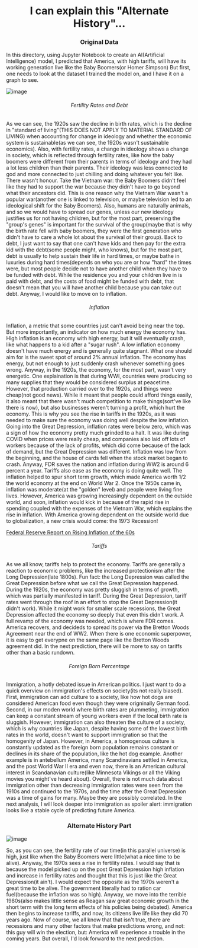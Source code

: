 <h1 align="center">I can explain this "Alternate History"...</h1>
<h3 align="center">Original Data</h3>
<p>In this directory, using Jupyter Notebook to create an AI(Artificial Intelligence) model, I predicted that America, with high tariffs, will have its working 
generation live like the Baby Boomers(or Homer Simpson) But first, one needs to look at the dataset I trained the model on, and I have it on a graph to see.</p>

![image](https://user-images.githubusercontent.com/48994987/216375810-6ddc1ae7-be72-4c27-80d7-91835b3d65d3.png)

<h6 align="center">Fertility Rates and Debt</h6>

<p>As we can see, the 1920s saw the decline in birth rates, which is the decline in "standard of living"(THIS DOES NOT APPLY TO MATERIAL STANDARD OF LIVING)
when accounting for change in ideology and whether the economic system is sustainable(as we can see, the 1920s wasn't sustainable economics). Also, with 
fertility rates, a change in ideology shows a change in society, which is reflected through fertility rates, like how the baby boomers were different from
their parents in terms of ideology and they had a lot less children than their parents. Their ideology was less connected to god and more connected to just
chilling and doing whatever you felt like. There wasn't honour. Take the Vietnam war: the Baby Boomers didn't feel like they had to support the war because
they didn't have to go beyond what their ancestors did. This is one reason why the Vietnam War wasn't a popular war(another one is linked to television, or
maybe television led to an ideological shift for the Baby Boomers). Also, humans are naturally animals, and so we would have to spread our genes, unless our
new ideology justifies us for not having children, but for the most part, preserving the "group's genes" is important for the survival of the group(maybe that
is why the birth rate fell with baby boomers, they were the first generation who didn't have to care a whole lot about the survival of their group). Back to debt,
I just want to say that one can't have kids and then pay for the extra kid with the debt(some people might, who knows), but for the most part, debt is usually to help
sustain their life in hard times, or maybe bathe in luxuries during hard times(depends on who you are or how "hard" the times were, but most people decide not to have
another child when they have to be funded with debt. While the residence you and your children live in is paid with debt, and the costs of food might be funded with
debt, that doesn't mean that you will have another child because you can take out debt. Anyway, I would like to move on to inflation.</p>

<h6 align="center">Inflation</h6>

<p>Inflation, a metric that some countries just can't avoid being near the top. But more importantly, an indicator on how much energy the economy has. High inflation
is an economy with high energy, but it will eventually crash, like what happens to a kid after a "sugar rush". A low inflation economy doesn't have much energy and
is generally quite stagnant. What one should aim for is the sweet spot of around 2% annual inflation. The economy has energy, but not enough to just suddenly crash
whenever something goes wrong. Anyway, in the 1920s, the economy, for the most part, wasn't very energetic. One explaination is that during WWI, countries were 
producing so many supplies that they would be considered surplus at peacetime. However, that production carried over to the 1920s, and things were cheap(not good
news). While it meant that people could afford things easily, it also meant that there wasn't much competition to make things(sort've like there is now), but also
businesses weren't turning a profit, which hurt the economy. This is why you see the rise in tariffs in the 1920s, as it was needed to make sure the economy was doing
well despite the low inflation. Going into the Great Depression, inflation rates were below zero, which was a sign of how the economy pretty much grinded to a halt.
It was like during COVID when prices were really cheap, and companies also laid off lots of workers because of the lack of profits, which did come because of the 
lack of demand, but the Great Depression was different. Inflation was low from the beginning, and the house of cards fell when the stock market began to crash. 
Anyway, FDR saves the nation and inflation during WW2 is around 6 percent a year. Tariffs also ease as the economy is doing quite well. The inflation helped to
spur short term growth, which made America worth 1/2 the world economy at the end on World War 2. Once the 1950s came in, inflation was moderate(at the "golden"
level) and people were living fine lives. However, America was growing increasingly dependent on the outside world, and soon, inflation would kick in because
of the rapid rise in spending coupled with the expenses of the Vietnam War, which explains the rise in inflation. With America growing dependent on the outside
world due to globalization, a new crisis would come: the 1973 Recession!</p>

<a href="https://files.stlouisfed.org/files/htdocs/publications/review/69/12/Battle_Dec1969.pdf">Federal Reserve Report on Rising Inflation of the 60s</a>

<h6 align="center">Tariffs</h6>

<p>As we all know, tariffs help to protect the economy. Tariffs are generally a reaction to economic problems, like the increased protectionism after the 
Long Depression(late 1800s). Fun fact: the Long Depression was called the Great Depression before what we call the Great Depression happened. During the 1920s,
the economy was pretty sluggish in terms of growth, which was partially manifested in tariff. During the Great Depression, tariff rates went through the roof
in an effort to stop the Great Depression(it didn't work). While it might work for smaller scale recessions, the Great Depression affected the economy so deeply
that even this didn't work. A full revamp of the economy was needed, which is where FDR comes. America recovers, and decideds to spread its power via the
Bretton Woods Agreement near the end of WW2. When there is one economic superpower, it is easy to get everypne on the same page like the Bretton Woods agreement
did. In the next prediction, there will be more to say on tariffs other than a basic rundown.</p>

<h6 align="center">Foreign Born Percentage</h6>

<p>Immigration, a hotly debated issue in American politics. I just want to do a quick overview on immigration's effects on society(its not really biased). First,
immigration can add culture to a society, like how hot dogs are considered American food even though they were origninally German food. Second, in our moden world
where birth rates are plummeting, immigration can keep a constant stream of young workers even if the local birth rate is sluggish. However, immigration can also
threaten the culture of a society, which is why countries like Japan, despite having some of the lowest birth rates in the world, doesn't want to support 
immigration so that the homogenity of Japan. However, in America, a homogenous culture is constantly updated as the foreign born population remains constant or
declines in its share of the population, like the hot dog example. Another example is in antebellum America, many Scandinavians settled in America, and the post
World War II era and even now, there is an American cultural interest in Scandanavian culture(like Minnesota Vikings or all the Viking movies you might've heard
about). Overall, there is not much data about immigration other than decreasing immigration rates were seen from the 1910s and continued to the 1970s, and the
time after the Great Depression was a time of gains for many. Maybe they are possibly correlated. In the next analysis, I will look deeper into immigration as 
spoiler alert: immigration looks like a stable cycle of predicting future America.</p>

<h3 align="center">Alternate History Part</h3>

![image](https://user-images.githubusercontent.com/48994987/216721615-d489fcc7-1154-477c-93e6-57fcede90b15.png)

<p>So, as you can see, the fertility rate of our time(in this parallel universe) is high, just like when the Baby Boomers were little(what a nice time to be alive).
Anyway, the 1970s sees a rise in fertility rates. I would say that is because the model picked up on the post Great Depression high inflation and increase in 
fertility rates and thought that this is just like the Great Depression(it ain't). I would expect the opposite as the 1970s weren't a great time to be alive.
The government literally had to ration car fuel(because the inflation was so high). Anyway, we move into the terrible 1980s(also makes little sense as Reagan
saw great economic growth in the short term with the long term effects of his policies being debated). America then begins to increase tariffs, and now, its 
citizens live life like they did 70 years ago. Now of course, we all know that that isn't true, there are recessions and many other factors that make predictions
wrong, and not: this guy will win the election, but: America will experience a trouble in the coming years. But overall, I'd look forward to the next prediction.</p>
